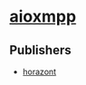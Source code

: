 # [aioxmpp](https://pypi.org/project/aioxmpp)



## Publishers
- [horazont](https://pypi.org/user/horazont)

